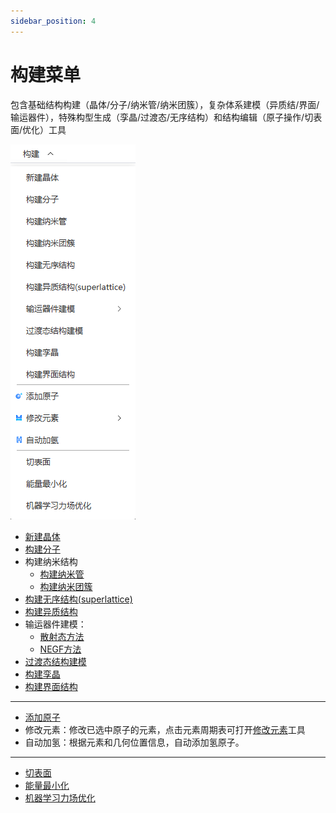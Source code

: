 ```yaml
---
sidebar_position: 4
---
```


# 构建菜单

包含基础结构构建（晶体/分子/纳米管/纳米团簇），复杂体系建模（异质结/界面/输运器件），特殊构型生成（孪晶/过渡态/无序结构）和结构编辑（原子操作/切表面/优化）工具

![build](.././nested/qstudio_manual_build.png)
<!-- <img src="nested/qstudio_manual_build.png"> -->

- [新建晶体](../%E5%B7%A5%E5%85%B7/qstudio_manual_build_crystal.md)
- [构建分子](../%E5%B7%A5%E5%85%B7/qstudio_manual_build_molecule.md)
- 构建纳米结构
  - [构建纳米管](../%E5%B7%A5%E5%85%B7/qstudio_manual_build_nanotube.md)
  - [构建纳米团簇](../%E5%B7%A5%E5%85%B7/qstudio_manual_build_nanocluster.md)
- [构建无序结构(superlattice)](../%E5%B7%A5%E5%85%B7/qstudio_manual_build_packmol.md)
- [构建异质结构](../%E5%B7%A5%E5%85%B7/qstudio_manual_build_hetero.md)
- 输运器件建模：
  - [散射态方法](../%E5%B7%A5%E5%85%B7/qstudio_manual_build_transport_scattering.md)
  - [NEGF方法](../%E5%B7%A5%E5%85%B7/qstudio_manual_build_transport_negf.md)
- [过渡态结构建模](../%E5%B7%A5%E5%85%B7/qstudio_manual_build_neb.md)
- [构建孪晶](../%E5%B7%A5%E5%85%B7/qstudio_manual_build_twin.md)
- [构建界面结构](../%E5%B7%A5%E5%85%B7/qstudio_manual_build_boundary.md)

---

- [添加原子](../%E5%B7%A5%E5%85%B7/qstudio_manual_build_addatom.md)
- 修改元素：修改已选中原子的元素，点击元素周期表可打开[修改元素](../%E5%B7%A5%E5%85%B7/qstudio_modify_element.md)工具
- 自动加氢<span id="addhydrogen"></span>：根据元素和几何位置信息，自动添加氢原子。

---

- [切表面](../%E5%B7%A5%E5%85%B7/qstudio_manual_build_cleavesurface.md)
- [能量最小化](../%E5%B7%A5%E5%85%B7/qstudio_energy_minimization.md)
- [机器学习力场优化](../%E5%B7%A5%E5%85%B7/qstudio_mlff_relax.md)

